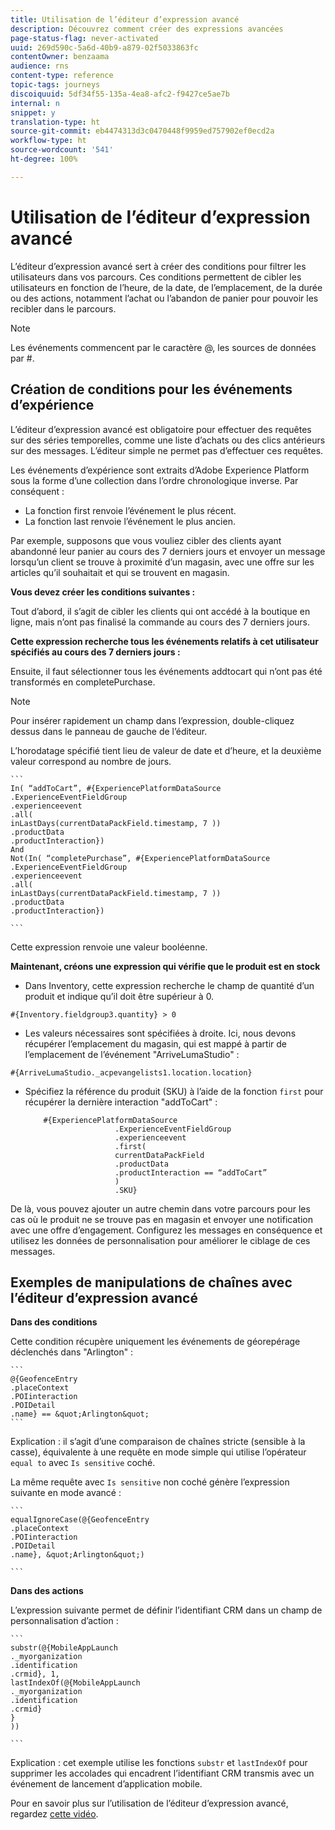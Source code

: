 ```yaml
---
title: Utilisation de l’éditeur d’expression avancé
description: Découvrez comment créer des expressions avancées
page-status-flag: never-activated
uuid: 269d590c-5a6d-40b9-a879-02f5033863fc
contentOwner: benzaama
audience: rns
content-type: reference
topic-tags: journeys
discoiquuid: 5df34f55-135a-4ea8-afc2-f9427ce5ae7b
internal: n
snippet: y
translation-type: ht
source-git-commit: eb4474313d3c0470448f9959ed757902ef0ecd2a
workflow-type: ht
source-wordcount: '541'
ht-degree: 100%

---
```



# Utilisation de l’éditeur d’expression avancé

L’éditeur d’expression avancé sert à créer des conditions pour filtrer les utilisateurs dans vos parcours. Ces conditions permettent de cibler les utilisateurs en fonction de l’heure, de la date, de l’emplacement, de la durée ou des actions, notamment l’achat ou l’abandon de panier pour pouvoir les recibler dans le parcours.

>[!NOTE]
>
>Les événements commencent par le caractère @, les sources de données par #.

## Création de conditions pour les événements d’expérience

L’éditeur d’expression avancé est obligatoire pour effectuer des requêtes sur des séries temporelles, comme une liste d’achats ou des clics antérieurs sur des messages. L’éditeur simple ne permet pas d’effectuer ces requêtes.

Les événements d’expérience sont extraits d’Adobe Experience Platform sous la forme d’une collection dans l’ordre chronologique inverse. Par conséquent :

* La fonction first renvoie l’événement le plus récent.
* La fonction last renvoie l’événement le plus ancien.

Par exemple, supposons que vous vouliez cibler des clients ayant abandonné leur panier au cours des 7 derniers jours et envoyer un message lorsqu’un client se trouve à proximité d’un magasin, avec une offre sur les articles qu’il souhaitait et qui se trouvent en magasin.

**Vous devez créer les conditions suivantes :**

Tout d’abord, il s’agit de cibler les clients qui ont accédé à la boutique en ligne, mais n’ont pas finalisé la commande au cours des 7 derniers jours.

<!--**This expression looks for a specified value in a string value:**

`In (“addToCart”, #{field reference from experience event})`-->

**Cette expression recherche tous les événements relatifs à cet utilisateur spécifiés au cours des 7 derniers jours :**

Ensuite, il faut sélectionner tous les événements addtocart qui n’ont pas été transformés en completePurchase.

>[!NOTE]
>
>Pour insérer rapidement un champ dans l’expression, double-cliquez dessus dans le panneau de gauche de l’éditeur.

L’horodatage spécifié tient lieu de valeur de date et d’heure, et la deuxième valeur correspond au nombre de jours.

    ```
    In( “addToCart”, #{ExperiencePlatformDataSource
    .ExperienceEventFieldGroup
    .experienceevent
    .all(
    inLastDays(currentDataPackField.timestamp, 7 ))
    .productData
    .productInteraction})
    And
    Not(In( “completePurchase”, #{ExperiencePlatformDataSource
    .ExperienceEventFieldGroup
    .experienceevent
    .all(
    inLastDays(currentDataPackField.timestamp, 7 ))
    .productData
    .productInteraction})
    
    ```

Cette expression renvoie une valeur booléenne.

**Maintenant, créons une expression qui vérifie que le produit est en stock**

* Dans Inventory, cette expression recherche le champ de quantité d’un produit et indique qu’il doit être supérieur à 0.

`#{Inventory.fieldgroup3.quantity} > 0`

* Les valeurs nécessaires sont spécifiées à droite. Ici, nous devons récupérer l’emplacement du magasin, qui est mappé à partir de l’emplacement de l’événement &quot;ArriveLumaStudio&quot; :

`#{ArriveLumaStudio._acpevangelists1.location.location}`

* Spécifiez la référence du produit (SKU) à l’aide de la fonction `first` pour récupérer la dernière interaction &quot;addToCart&quot; :

   ```
       #{ExperiencePlatformDataSource
                       .ExperienceEventFieldGroup
                       .experienceevent
                       .first(
                       currentDataPackField
                       .productData
                       .productInteraction == “addToCart”
                       )
                       .SKU}
   ```

De là, vous pouvez ajouter un autre chemin dans votre parcours pour les cas où le produit ne se trouve pas en magasin et envoyer une notification avec une offre d’engagement. Configurez les messages en conséquence et utilisez les données de personnalisation pour améliorer le ciblage de ces messages.

## Exemples de manipulations de chaînes avec l’éditeur d’expression avancé

**Dans des conditions**

Cette condition récupère uniquement les événements de géorepérage déclenchés dans &quot;Arlington&quot; :

    ```
    @{GeofenceEntry
    .placeContext
    .POIinteraction
    .POIDetail
    .name} == &quot;Arlington&quot;
    ```

Explication : il s’agit d’une comparaison de chaînes stricte (sensible à la casse), équivalente à une requête en mode simple qui utilise l’opérateur `equal to` avec `Is sensitive` coché.

La même requête avec `Is sensitive` non coché génère l’expression suivante en mode avancé :

    ```
    equalIgnoreCase(@{GeofenceEntry
    .placeContext
    .POIinteraction
    .POIDetail
    .name}, &quot;Arlington&quot;)
    
    ```

**Dans des actions**

L’expression suivante permet de définir l’identifiant CRM dans un champ de personnalisation d’action :

    ```
    substr(@{MobileAppLaunch
    ._myorganization
    .identification
    .crmid}, 1,
    lastIndexOf(@{MobileAppLaunch
    ._myorganization
    .identification
    .crmid}
    }
    ))
    
    ```

Explication : cet exemple utilise les fonctions `substr` et `lastIndexOf` pour supprimer les accolades qui encadrent l’identifiant CRM transmis avec un événement de lancement d’application mobile.

Pour en savoir plus sur l’utilisation de l’éditeur d’expression avancé, regardez [cette vidéo](https://docs.adobe.com/content/help/fr-FR/journey-orchestration-learn/tutorials/create-a-journey.html).
